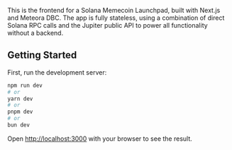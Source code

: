This is the frontend for a Solana Memecoin Launchpad, built with Next.js and Meteora DBC. The app is fully stateless, using a combination of direct Solana RPC calls and the Jupiter public API to power all functionality without a backend.

## Getting Started

First, run the development server:

```bash
npm run dev
# or
yarn dev
# or
pnpm dev
# or
bun dev
```

Open [http://localhost:3000](http://localhost:3000) with your browser to see the result.

